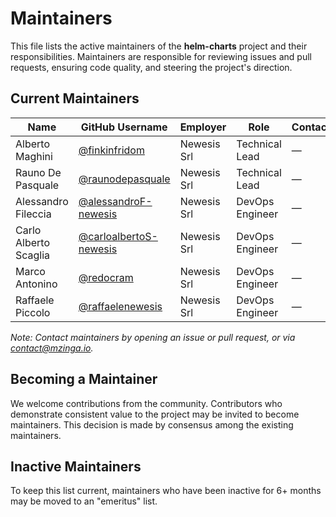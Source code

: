 # Maintainers

This file lists the active maintainers of the **helm-charts** project and their responsibilities.
Maintainers are responsible for reviewing issues and pull requests, ensuring code quality, and steering the project's direction.

## Current Maintainers

| Name                 | GitHub Username        | Employer     | Role             | Contact                |
|----------------------|-------------------------|--------------|------------------|-------------------------|
| Alberto Maghini      | [@finkinfridom](https://github.com/finkinfridom) | Newesis Srl  | Technical Lead   | —                      |
| Rauno De Pasquale    | [@raunodepasquale](https://github.com/https://github.com/raunodepasquale)   | Newesis Srl  | Technical Lead   | —                      |
| Alessandro Fileccia    | [@alessandroF-newesis](https://github.com/alessandroF-newesis)   | Newesis Srl  | DevOps Engineer   | —                      |
| Carlo Alberto Scaglia    | [@carloalbertoS-newesis](https://github.com/carloalbertoS-newesis)   | Newesis Srl  | DevOps Engineer   | —                      |
| Marco Antonino    | [@redocram](https://github.com/Redocram)   | Newesis Srl  | DevOps Engineer   | —                      |
| Raffaele Piccolo    | [@raffaelenewesis](https://github.com/raffaelenewesis)   | Newesis Srl  | DevOps Engineer   | —                      |

*Note: Contact maintainers by opening an issue or pull request, or via [contact@mzinga.io](mailto:contact@mzinga.io).*

## Becoming a Maintainer

We welcome contributions from the community. Contributors who demonstrate consistent value to the project may be invited to become maintainers. This decision is made by consensus among the existing maintainers.

## Inactive Maintainers

To keep this list current, maintainers who have been inactive for 6+ months may be moved to an "emeritus" list.
